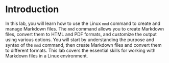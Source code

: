 # Introduction

In this lab, you will learn how to use the Linux `mmd` command to create and manage Markdown files. The `mmd` command allows you to create Markdown files, convert them to HTML and PDF formats, and customize the output using various options. You will start by understanding the purpose and syntax of the `mmd` command, then create Markdown files and convert them to different formats. This lab covers the essential skills for working with Markdown files in a Linux environment.
